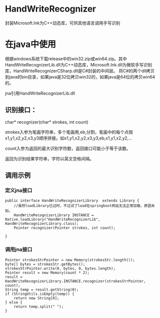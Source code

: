 # HandWriteRecognizer
封装Microsoft.Ink为C++动态库，可供其他语言调用手写识别

# 在java中使用

根据windows系统下载release中的win32.zip或win64.zip。其中HandWriteRecognizerLib.dll为C++动态库，Microsoft.Ink.dll为微软手写识别库，HandWriteRecognizerCSharp.dll是C#封装的中间层。
将C#的两个dll拷贝到java的bin目录，如果java是32位拷贝win32的，如果java是64位的拷贝win64的。

jna引用HandWriteRecognizerLib.dll

## 识别接口：
 char* recognizer(char* strokes, int count)
 
 strokes入参为笔画字符串，多个笔画用,eb,分割，笔画中的每个点按x1,y1,x2,y2,x3,y3顺序拼接。如x1,y1,x2,y2,x3,y3,eb,x1,y1,x2,y2,...
 
 count入参为返回的最大识别字符数，返回接口可能小于等于该数。
 
 返回为识别结果字符串，字符以英文空格间隔。

## 调用示例
### 定义jna接口

```
public interface HandWriteRecognizerLibrary  extends Library {
    //虽然loadLibrary已过时，不过试了load在springboot网站无法正常加载，原因未知。
    HandWriteRecognizerLibrary INSTANCE = Native.loadLibrary("HandWriteRecognizerLib", HandWriteRecognizerLibrary.class);
    Pointer recognizer(Pointer strokes, int count); 

} 
```
### 调用jna接口

```
Pointer strokesStrPointer = new Memory(strokesStr.length());
byte[] bytes = strokesStr.getBytes();
strokesStrPointer.write(0, bytes, 0, bytes.length);
Pointer result = new Memory(count * 2);
result = HandWriteRecognizerLibrary.INSTANCE.recognizer(strokesStrPointer, count);
String temp = result.getString(0);
if (StringUtils.isEmpty(temp)) {
    return new String[0];
} else {
    return temp.split(" ");
} 
```
